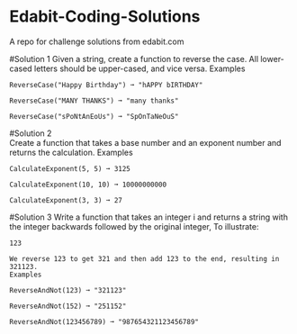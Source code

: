 # Edabit-Coding-Solutions
A repo for challenge solutions from edabit.com 

#Solution 1 
	Given a string, create a function to reverse the case. All lower-cased letters should be upper-cased, and vice versa.
	Examples

	ReverseCase("Happy Birthday") ➞ "hAPPY bIRTHDAY"

	ReverseCase("MANY THANKS") ➞ "many thanks"

	ReverseCase("sPoNtAnEoUs") ➞ "SpOnTaNeOuS"
	
#Solution 2 	
	Create a function that takes a base number and an exponent number and returns the calculation.
	Examples

	СalculateExponent(5, 5) ➞ 3125

	СalculateExponent(10, 10) ➞ 10000000000

	СalculateExponent(3, 3) ➞ 27

#Solution 3
	Write a function that takes an integer i and returns a string with the integer backwards followed by the original integer, To illustrate:
	
	123

	We reverse 123 to get 321 and then add 123 to the end, resulting in 321123.
	Examples

	ReverseAndNot(123) ➞ "321123"

	ReverseAndNot(152) ➞ "251152"

	ReverseAndNot(123456789) ➞ "987654321123456789"
